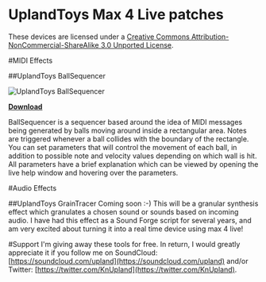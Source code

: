 UplandToys Max 4 Live patches
=============================

These devices are licensed under a [Creative Commons Attribution-NonCommercial-ShareAlike 3.0 Unported License](http://creativecommons.org/licenses/by-nc-sa/3.0/).

#MIDI Effects

##UplandToys BallSequencer

![UplandToys BallSequencer](https://raw.github.com/carrierdown/max4live/master/screenshots/BallSequencer-screenshot.png)

[**Download**](https://github.com/carrierdown/max4live/releases)

BallSequencer is a sequencer based around the idea of MIDI messages being generated by balls moving around inside a rectangular area. Notes are triggered whenever a ball collides with the boundary of the rectangle. You can set parameters that will control the movement of each ball, in addition to possible note and velocity values depending on which wall is hit. All parameters have a brief explanation which can be viewed by opening the live help window and hovering over the parameters. 

#Audio Effects

##UplandToys GrainTracer
Coming soon :-) This will be a granular synthesis effect which granulates a chosen sound or sounds based on incoming audio. I have had this effect as a Sound Forge script for several years, and am very excited about turning it into a real time device using max 4 live!

#Support
I'm giving away these tools for free. In return, I would greatly appreciate it if you follow me on SoundCloud: [https://soundcloud.com/upland](https://soundcloud.com/upland) and/or Twitter: [https://twitter.com/KnUpland](https://twitter.com/KnUpland).


